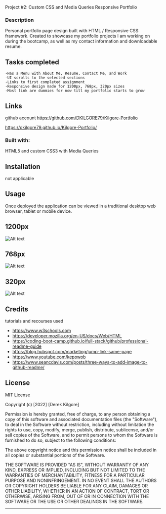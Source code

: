 Project #2: Custom CSS and Media Queries Responsive Portfolio

### Description
Personal portfolio page design built with HTML / Responsive CSS framework. Created to showcase my  portfolio projects I am working on during the bootcamp, as well as my contact information and downloadable resume.


## Tasks completed
    -Has a Menu with About Me, Resume, Contact Me, and Work
    -UI scrolls to the selected sections
    -Links to first completed assignment
    -Responsive design made for 1200px, 768px, 320px sizes
    -Most link are dummies for now till my portfolio starts to grow
    
    
## Links

github account https://github.com/DKILGORE79/Kilgore-Portfolio

https://dkilgore79.github.io/Kilgore-Portfolio/

### Built with:

HTML5 and custom CSS3 with Media Queries

## Installation

not applicable


## Usage

Once deployed the application can be viewed in a traditional desktop web browser, tablet or mobile device.

## 1200px
![Alt text](./assets/images/1200px-snapshot.png "1200px") 
## 768px
![Alt text](./assets/images/768px-snapshot.png "768px")
## 320px
![Alt text](./assets/images/320px-snapshot.png "320px")

## Credits

tutorials and recourses used
 - https://www.w3schools.com
 - https://developer.mozilla.org/en-US/docs/Web/HTML
 - https://coding-boot-camp.github.io/full-stack/github/professional-readme-guide
 - https://blog.hubspot.com/marketing/jump-link-same-page
 - https://www.youtube.com/kepowob
 - https://www.seancdavis.com/posts/three-ways-to-add-image-to-github-readme/  


## License

MIT License

Copyright (c) [2022] [Derek Kilgore]

Permission is hereby granted, free of charge, to any person obtaining a copy
of this software and associated documentation files (the "Software"), to deal
in the Software without restriction, including without limitation the rights
to use, copy, modify, merge, publish, distribute, sublicense, and/or sell
copies of the Software, and to permit persons to whom the Software is
furnished to do so, subject to the following conditions:

The above copyright notice and this permission notice shall be included in all
copies or substantial portions of the Software.

THE SOFTWARE IS PROVIDED "AS IS", WITHOUT WARRANTY OF ANY KIND, EXPRESS OR
IMPLIED, INCLUDING BUT NOT LIMITED TO THE WARRANTIES OF MERCHANTABILITY,
FITNESS FOR A PARTICULAR PURPOSE AND NONINFRINGEMENT. IN NO EVENT SHALL THE
AUTHORS OR COPYRIGHT HOLDERS BE LIABLE FOR ANY CLAIM, DAMAGES OR OTHER
LIABILITY, WHETHER IN AN ACTION OF CONTRACT, TORT OR OTHERWISE, ARISING FROM,
OUT OF OR IN CONNECTION WITH THE SOFTWARE OR THE USE OR OTHER DEALINGS IN THE
SOFTWARE.

---

